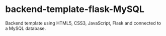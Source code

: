 # backend-template-flask-MySQL
Backend template using HTML5, CSS3, JavaScript, Flask and connected to a MySQL database.
